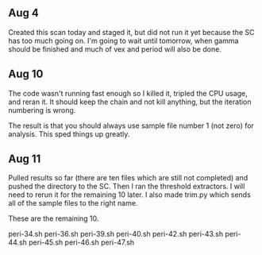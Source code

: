 ## Aug 4

Created this scan today and staged it, but did not run it yet because the SC has too much going on. I'm going to wait until tomorrow, when gamma should be finished and much of vex and period will also be done.

## Aug 10

The code wasn't running fast enough so I killed it, tripled the CPU usage, and reran it. It should keep the chain and not kill anything, but the iteration numbering is wrong.

The result is that you should always use sample file number 1 (not zero) for analysis. This sped things up greatly.

## Aug 11

Pulled results so far (there are ten files which are still not completed) and pushed the directory to the SC. Then I ran the threshold extractors. I will need to rerun it for the remaining 10 later. I also made trim.py which sends all of the sample files to the right name.

These are the remaining 10.

peri-34.sh
peri-36.sh
peri-39.sh
peri-40.sh
peri-42.sh
peri-43.sh
peri-44.sh
peri-45.sh
peri-46.sh
peri-47.sh